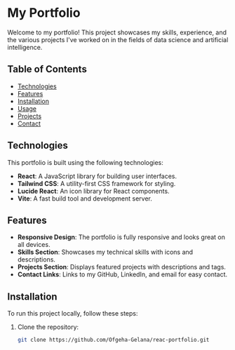 # My Portfolio

Welcome to my portfolio! This project showcases my skills, experience, and the various projects I've worked on in the fields of data science and artificial intelligence. 

## Table of Contents

- [Technologies](#technologies)
- [Features](#features)
- [Installation](#installation)
- [Usage](#usage)
- [Projects](#projects)
- [Contact](#contact)

## Technologies

This portfolio is built using the following technologies:

- **React**: A JavaScript library for building user interfaces.
- **Tailwind CSS**: A utility-first CSS framework for styling.
- **Lucide React**: An icon library for React components.
- **Vite**: A fast build tool and development server.

## Features

- **Responsive Design**: The portfolio is fully responsive and looks great on all devices.
- **Skills Section**: Showcases my technical skills with icons and descriptions.
- **Projects Section**: Displays featured projects with descriptions and tags.
- **Contact Links**: Links to my GitHub, LinkedIn, and email for easy contact.

## Installation

To run this project locally, follow these steps:

1. Clone the repository:
   ```bash
   git clone https://github.com/Ofgeha-Gelana/reac-portfolio.git
